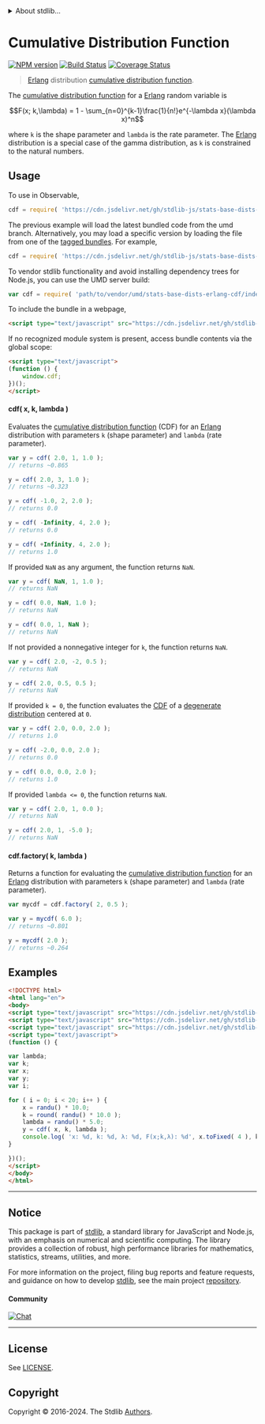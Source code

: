 <!--

@license Apache-2.0

Copyright (c) 2018 The Stdlib Authors.

Licensed under the Apache License, Version 2.0 (the "License");
you may not use this file except in compliance with the License.
You may obtain a copy of the License at

   http://www.apache.org/licenses/LICENSE-2.0

Unless required by applicable law or agreed to in writing, software
distributed under the License is distributed on an "AS IS" BASIS,
WITHOUT WARRANTIES OR CONDITIONS OF ANY KIND, either express or implied.
See the License for the specific language governing permissions and
limitations under the License.

-->


<details>
  <summary>
    About stdlib...
  </summary>
  <p>We believe in a future in which the web is a preferred environment for numerical computation. To help realize this future, we've built stdlib. stdlib is a standard library, with an emphasis on numerical and scientific computation, written in JavaScript (and C) for execution in browsers and in Node.js.</p>
  <p>The library is fully decomposable, being architected in such a way that you can swap out and mix and match APIs and functionality to cater to your exact preferences and use cases.</p>
  <p>When you use stdlib, you can be absolutely certain that you are using the most thorough, rigorous, well-written, studied, documented, tested, measured, and high-quality code out there.</p>
  <p>To join us in bringing numerical computing to the web, get started by checking us out on <a href="https://github.com/stdlib-js/stdlib">GitHub</a>, and please consider <a href="https://opencollective.com/stdlib">financially supporting stdlib</a>. We greatly appreciate your continued support!</p>
</details>

# Cumulative Distribution Function

[![NPM version][npm-image]][npm-url] [![Build Status][test-image]][test-url] [![Coverage Status][coverage-image]][coverage-url] <!-- [![dependencies][dependencies-image]][dependencies-url] -->

> [Erlang][erlang-distribution] distribution [cumulative distribution function][cdf].

<section class="intro">

The [cumulative distribution function][cdf] for a [Erlang][erlang-distribution] random variable is

<!-- <equation class="equation" label="eq:erlang_cdf" align="center" raw="F(x; k,\lambda) = 1 - \sum_{n=0}^{k-1}\frac{1}{n!}e^{-\lambda x}(\lambda x)^n" alt="Cumulative distribution function for a Erlang distribution."> -->

```math
F(x; k,\lambda) = 1 - \sum_{n=0}^{k-1}\frac{1}{n!}e^{-\lambda x}(\lambda x)^n
```

<!-- <div class="equation" align="center" data-raw-text="F(x; k,\lambda) = 1 - \sum_{n=0}^{k-1}\frac{1}{n!}e^{-\lambda x}(\lambda x)^n" data-equation="eq:erlang_cdf">
    <img src="https://cdn.jsdelivr.net/gh/stdlib-js/stdlib@51534079fef45e990850102147e8945fb023d1d0/lib/node_modules/@stdlib/stats/base/dists/erlang/cdf/docs/img/equation_erlang_cdf.svg" alt="Cumulative distribution function for a Erlang distribution.">
    <br>
</div> -->

<!-- </equation> -->

where `k` is the shape parameter and `lambda` is the rate parameter. The [Erlang][erlang-distribution] distribution is a special case of the gamma distribution, as `k` is constrained to the natural numbers.

</section>

<!-- /.intro -->



<section class="usage">

## Usage

To use in Observable,

```javascript
cdf = require( 'https://cdn.jsdelivr.net/gh/stdlib-js/stats-base-dists-erlang-cdf@umd/browser.js' )
```
The previous example will load the latest bundled code from the umd branch. Alternatively, you may load a specific version by loading the file from one of the [tagged bundles](https://github.com/stdlib-js/stats-base-dists-erlang-cdf/tags). For example,

```javascript
cdf = require( 'https://cdn.jsdelivr.net/gh/stdlib-js/stats-base-dists-erlang-cdf@v0.2.0-umd/browser.js' )
```

To vendor stdlib functionality and avoid installing dependency trees for Node.js, you can use the UMD server build:

```javascript
var cdf = require( 'path/to/vendor/umd/stats-base-dists-erlang-cdf/index.js' )
```

To include the bundle in a webpage,

```html
<script type="text/javascript" src="https://cdn.jsdelivr.net/gh/stdlib-js/stats-base-dists-erlang-cdf@umd/browser.js"></script>
```

If no recognized module system is present, access bundle contents via the global scope:

```html
<script type="text/javascript">
(function () {
    window.cdf;
})();
</script>
```

#### cdf( x, k, lambda )

Evaluates the [cumulative distribution function][cdf] (CDF) for an [Erlang][erlang-distribution] distribution with parameters `k` (shape parameter) and `lambda` (rate parameter).

```javascript
var y = cdf( 2.0, 1, 1.0 );
// returns ~0.865

y = cdf( 2.0, 3, 1.0 );
// returns ~0.323

y = cdf( -1.0, 2, 2.0 );
// returns 0.0

y = cdf( -Infinity, 4, 2.0 );
// returns 0.0

y = cdf( +Infinity, 4, 2.0 );
// returns 1.0
```

If provided `NaN` as any argument, the function returns `NaN`.

```javascript
var y = cdf( NaN, 1, 1.0 );
// returns NaN

y = cdf( 0.0, NaN, 1.0 );
// returns NaN

y = cdf( 0.0, 1, NaN );
// returns NaN
```

If not provided a nonnegative integer for `k`, the function returns `NaN`.

```javascript
var y = cdf( 2.0, -2, 0.5 );
// returns NaN

y = cdf( 2.0, 0.5, 0.5 );
// returns NaN
```

If provided `k = 0`, the function evaluates the [CDF][cdf] of a [degenerate distribution][degenerate-distribution] centered at `0`.

```javascript
var y = cdf( 2.0, 0.0, 2.0 );
// returns 1.0

y = cdf( -2.0, 0.0, 2.0 );
// returns 0.0

y = cdf( 0.0, 0.0, 2.0 );
// returns 1.0
```

If provided `lambda <= 0`, the function returns `NaN`.

```javascript
var y = cdf( 2.0, 1, 0.0 );
// returns NaN

y = cdf( 2.0, 1, -5.0 );
// returns NaN
```

#### cdf.factory( k, lambda )

Returns a function for evaluating the [cumulative distribution function][cdf] for an [Erlang][erlang-distribution] distribution with parameters `k` (shape parameter) and `lambda` (rate parameter).

```javascript
var mycdf = cdf.factory( 2, 0.5 );

var y = mycdf( 6.0 );
// returns ~0.801

y = mycdf( 2.0 );
// returns ~0.264
```

</section>

<!-- /.usage -->

<section class="examples">

## Examples

<!-- eslint no-undef: "error" -->

```html
<!DOCTYPE html>
<html lang="en">
<body>
<script type="text/javascript" src="https://cdn.jsdelivr.net/gh/stdlib-js/random-base-randu@umd/browser.js"></script>
<script type="text/javascript" src="https://cdn.jsdelivr.net/gh/stdlib-js/math-base-special-round@umd/browser.js"></script>
<script type="text/javascript" src="https://cdn.jsdelivr.net/gh/stdlib-js/stats-base-dists-erlang-cdf@umd/browser.js"></script>
<script type="text/javascript">
(function () {

var lambda;
var k;
var x;
var y;
var i;

for ( i = 0; i < 20; i++ ) {
    x = randu() * 10.0;
    k = round( randu() * 10.0 );
    lambda = randu() * 5.0;
    y = cdf( x, k, lambda );
    console.log( 'x: %d, k: %d, λ: %d, F(x;k,λ): %d', x.toFixed( 4 ), k, lambda.toFixed( 4 ), y.toFixed( 4 ) );
}

})();
</script>
</body>
</html>
```

</section>

<!-- /.examples -->

<!-- Section for related `stdlib` packages. Do not manually edit this section, as it is automatically populated. -->

<section class="related">

</section>

<!-- /.related -->

<!-- Section for all links. Make sure to keep an empty line after the `section` element and another before the `/section` close. -->


<section class="main-repo" >

* * *

## Notice

This package is part of [stdlib][stdlib], a standard library for JavaScript and Node.js, with an emphasis on numerical and scientific computing. The library provides a collection of robust, high performance libraries for mathematics, statistics, streams, utilities, and more.

For more information on the project, filing bug reports and feature requests, and guidance on how to develop [stdlib][stdlib], see the main project [repository][stdlib].

#### Community

[![Chat][chat-image]][chat-url]

---

## License

See [LICENSE][stdlib-license].


## Copyright

Copyright &copy; 2016-2024. The Stdlib [Authors][stdlib-authors].

</section>

<!-- /.stdlib -->

<!-- Section for all links. Make sure to keep an empty line after the `section` element and another before the `/section` close. -->

<section class="links">

[npm-image]: http://img.shields.io/npm/v/@stdlib/stats-base-dists-erlang-cdf.svg
[npm-url]: https://npmjs.org/package/@stdlib/stats-base-dists-erlang-cdf

[test-image]: https://github.com/stdlib-js/stats-base-dists-erlang-cdf/actions/workflows/test.yml/badge.svg?branch=v0.2.0
[test-url]: https://github.com/stdlib-js/stats-base-dists-erlang-cdf/actions/workflows/test.yml?query=branch:v0.2.0

[coverage-image]: https://img.shields.io/codecov/c/github/stdlib-js/stats-base-dists-erlang-cdf/main.svg
[coverage-url]: https://codecov.io/github/stdlib-js/stats-base-dists-erlang-cdf?branch=main

<!--

[dependencies-image]: https://img.shields.io/david/stdlib-js/stats-base-dists-erlang-cdf.svg
[dependencies-url]: https://david-dm.org/stdlib-js/stats-base-dists-erlang-cdf/main

-->

[chat-image]: https://img.shields.io/gitter/room/stdlib-js/stdlib.svg
[chat-url]: https://app.gitter.im/#/room/#stdlib-js_stdlib:gitter.im

[stdlib]: https://github.com/stdlib-js/stdlib

[stdlib-authors]: https://github.com/stdlib-js/stdlib/graphs/contributors

[umd]: https://github.com/umdjs/umd
[es-module]: https://developer.mozilla.org/en-US/docs/Web/JavaScript/Guide/Modules

[deno-url]: https://github.com/stdlib-js/stats-base-dists-erlang-cdf/tree/deno
[deno-readme]: https://github.com/stdlib-js/stats-base-dists-erlang-cdf/blob/deno/README.md
[umd-url]: https://github.com/stdlib-js/stats-base-dists-erlang-cdf/tree/umd
[umd-readme]: https://github.com/stdlib-js/stats-base-dists-erlang-cdf/blob/umd/README.md
[esm-url]: https://github.com/stdlib-js/stats-base-dists-erlang-cdf/tree/esm
[esm-readme]: https://github.com/stdlib-js/stats-base-dists-erlang-cdf/blob/esm/README.md
[branches-url]: https://github.com/stdlib-js/stats-base-dists-erlang-cdf/blob/main/branches.md

[stdlib-license]: https://raw.githubusercontent.com/stdlib-js/stats-base-dists-erlang-cdf/main/LICENSE

[cdf]: https://en.wikipedia.org/wiki/Cumulative_distribution_function

[degenerate-distribution]: https://en.wikipedia.org/wiki/Degenerate_distribution

[erlang-distribution]: https://en.wikipedia.org/wiki/Erlang_distribution

</section>

<!-- /.links -->

